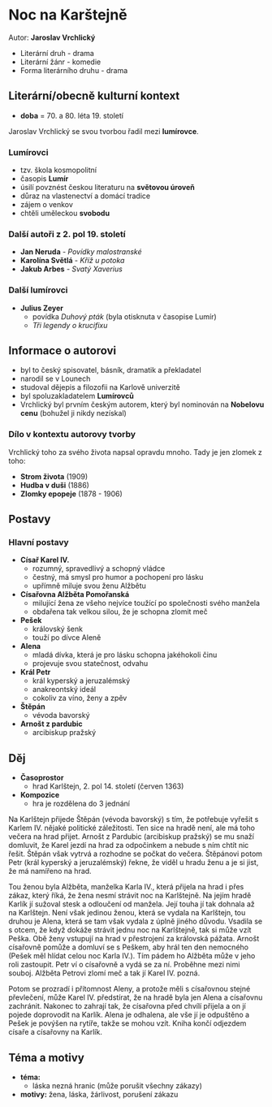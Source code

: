 # Noc na Karštejně

Autor: **Jaroslav Vrchlický**

 - Literární druh - drama
 - Literární žánr - komedie
 - Forma literárního druhu - drama

## Literární/obecně kulturní kontext

 - **doba** = 70. a 80. léta 19. století

Jaroslav Vrchlický se svou tvorbou řadil mezi **lumírovce**.

### Lumírovci
 - tzv. škola kosmopolitní
 - časopis **Lumír**
 - úsilí povznést českou literaturu na **světovou úroveň**
 - důraz na vlastenectví a domácí tradice
 - zájem o venkov
 - chtěli uměleckou **svobodu**

### Další autoři z 2. pol 19. století
 - **Jan Neruda** - *Povídky malostranské*
 - **Karolína Světlá** - *Kříž u potoka*
 - **Jakub Arbes** - *Svatý Xaverius*

### Další lumírovci
 - **Julius Zeyer**
   - povídka *Duhový pták* (byla otisknuta v časopise Lumír)
   - *Tři legendy o krucifixu*

## Informace o autorovi
 - byl to český spisovatel, básník, dramatik a překladatel
 - narodil se v Lounech
 - studoval dějepis a filozofii na Karlově univerzitě
 - byl spoluzakladatelem **Lumírovců**
 - Vrchlický byl prvním českým autorem, který byl nominován na **Nobelovu cenu** (bohužel ji nikdy nezískal)

### Dílo v kontextu autorovy tvorby

Vrchlický toho za svého života napsal opravdu mnoho. Tady je jen zlomek z toho:

 - **Strom života** (1909)
 - **Hudba v duši** (1886)
 - **Zlomky epopeje** (1878 - 1906)

## Postavy

### Hlavní postavy 
 - **Císař Karel IV.**
   - rozumný, spravedlivý a schopný vládce
   - čestný, má smysl pro humor a pochopení pro lásku
   - upřímně miluje svou ženu Alžbětu
 - **Císařovna Alžběta Pomořanská**
   - milující žena ze všeho nejvíce toužící po společnosti svého manžela
   - obdařena tak velkou silou, že je schopna zlomit meč
 - **Pešek**
   - královský šenk
   - touží po dívce Aleně
 - **Alena**
   - mladá dívka, která je pro lásku schopna jakéhokoli činu
   - projevuje svou statečnost, odvahu
 - **Král Petr**
   - král kyperský a jeruzalémský
   - anakreontský ideál
   - cokoliv za víno, ženy a zpěv
 - **Štěpán**
   - vévoda bavorský
 - **Arnošt z pardubic**
   - arcibiskup pražský

## Děj
 - **Časoprostor**
   - hrad Karlštejn, 2. pol 14. století (červen 1363)
 - **Kompozice**
   - hra je rozdělena do 3 jednání

Na Karlštejn přijede Štěpán (vévoda bavorský) s tím, že potřebuje vyřešit s Karlem IV. nějaké politické záležitosti. Ten sice na hradě není, ale má toho večera na hrad přijet. Arnošt z Pardubic (arcibiskup pražský) se mu snaží domluvit, že Karel jezdí na hrad za odpočinkem a nebude s ním chtít nic řešit. Štěpán však vytrvá a rozhodne se počkat do večera. Štěpánovi potom Petr (král kyperský a jeruzalémský) řekne, že viděl u hradu ženu a je si jist, že má namířeno na hrad.

Tou ženou byla Alžběta, manželka Karla IV., která přijela na hrad i přes zákaz, který říká, že žena nesmí strávit noc na Karlštejně. Na jejím hradě Karlík jí sužoval stesk a odloučení od manžela. Její touha jí tak dohnala až na Karlštejn. Není však jedinou ženou, která se vydala na Karlštejn, tou druhou je Alena, která se tam však vydala z úplně jiného důvodu. Vsadila se s otcem, že když dokáže strávit jednu noc na Karlštejně, tak si může vzít Peška. Obě ženy vstupují na hrad v přestrojení za královská pážata. Arnošt císařovně pomůže a domluví se s Peškem, aby hrál ten den nemocného (Pešek měl hlídat celou noc Karla IV.). Tím pádem ho Alžběta může v jeho roli zastoupit. Petr ví o císařovně a vydá se za ní. Proběhne mezi nimi souboj. Alžběta Petrovi zlomí meč a tak jí Karel IV. pozná.

Potom se prozradí i přítomnost Aleny, a protože měli s císařovnou stejné převlečení, může Karel IV. předstírat, že na hradě byla jen Alena a císařovnu zachránit. Nakonec to zahrají tak, že císařovna před chvílí přijela a on jí pojede doprovodit na Karlík. Alena je odhalena, ale vše jí je odpuštěno a Pešek je povýšen na rytíře, takže se mohou vzít. Kniha končí odjezdem císaře a císařovny na Karlík.

## Téma a motivy
 - **téma:**
   - láska nezná hranic (může porušit všechny zákazy)
 - **motivy:** žena, láska, žárlivost, porušení zákazu
